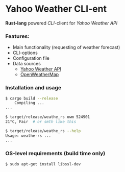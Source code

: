 # Yahoo Weather CLI-ent

**Rust-lang** powered *CLI*-client for *Yahoo Weather API*

### Features:

- Main functionality (requesting of weather forecast)
- CLI-options
- Configuration file
- Data sources
    - [Yahoo Weather API](https://developer.yahoo.com/weather/)
    - [OpenWeatherMap](http://openweathermap.org/api)

### Installation and usage

```sh
$ cargo build --release
    Compiling ...
...

$ target/release/weathe_rs owm 524901
21°C, Fair  # or smth like this

$ target/release/weathe_rs --help
Usage: weathe-rs ...
...
```

### OS-level requirements (build time only)

```sh
$ sudo apt-get install libssl-dev
```

